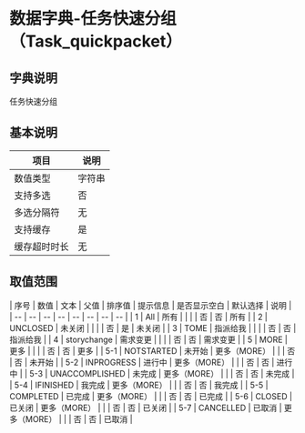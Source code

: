 # 数据字典-任务快速分组（Task_quickpacket）
## 字典说明
任务快速分组

## 基本说明
| 项目 | 说明 |
| -- | -- |
| 数值类型 | 字符串 |
| 支持多选 | 否 |
| 多选分隔符 | 无 |
| 支持缓存 | 是 |
| 缓存超时时长 | 无 |

## 取值范围
| 序号 | 数值 | 文本 | 父值 | 排序值 | 提示信息 | 是否显示空白 | 默认选择 | 说明 |
| -- | -- | -- | -- | -- | -- | -- | -- |
| 1 | All | 所有 |  |  |  | 否 | 否 | 所有 |
| 2 | UNCLOSED | 未关闭 |  |  |  | 否 | 是 | 未关闭 |
| 3 | TOME | 指派给我 |  |  |  | 否 | 否 | 指派给我 |
| 4 | storychange | 需求变更 |  |  |  | 否 | 否 | 需求变更 |
| 5 | MORE | 更多 |  |  |  | 否 | 否 | 更多 |
| 5-1 | NOTSTARTED | 未开始 | 更多（MORE） |  |  | 否 | 否 | 未开始 |
| 5-2 | INPROGRESS | 进行中 | 更多（MORE） |  |  | 否 | 否 | 进行中 |
| 5-3 | UNACCOMPLISHED | 未完成 | 更多（MORE） |  |  | 否 | 否 | 未完成 |
| 5-4 | IFINISHED | 我完成 | 更多（MORE） |  |  | 否 | 否 | 我完成 |
| 5-5 | COMPLETED | 已完成 | 更多（MORE） |  |  | 否 | 否 | 已完成 |
| 5-6 | CLOSED | 已关闭 | 更多（MORE） |  |  | 否 | 否 | 已关闭 |
| 5-7 | CANCELLED | 已取消 | 更多（MORE） |  |  | 否 | 否 | 已取消 |


